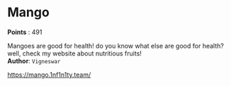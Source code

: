 # Mango
**Points** : 491

Mangoes are good for health! do you know what else are good for health? well, check my website about nutritious fruits!<br><b>Author</b>: `Vigneswar`

https://mango.1nf1n1ty.team/

